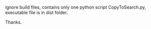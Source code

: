 ignore build files, contains only one python script CopyToSearch.py, executable file is in dist folder.

Thanks.
